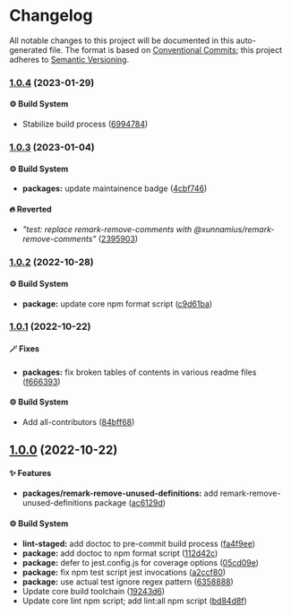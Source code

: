 # Changelog

All notable changes to this project will be documented in this auto-generated
file. The format is based on [Conventional Commits][1]; this project adheres to
[Semantic Versioning][2].

### [1.0.4][3] (2023-01-29)

#### ⚙️ Build System

- Stabilize build process ([6994784][4])

### [1.0.3][5] (2023-01-04)

#### ⚙️ Build System

- **packages:** update maintainence badge ([4cbf746][6])

#### 🔥 Reverted

- _"test: replace remark-remove-comments with
  @xunnamius/remark-remove-comments"_ ([2395903][7])

### [1.0.2][8] (2022-10-28)

#### ⚙️ Build System

- **package:** update core npm format script ([c9d61ba][9])

### [1.0.1][10] (2022-10-22)

#### 🪄 Fixes

- **packages:** fix broken tables of contents in various readme files
  ([f666393][11])

#### ⚙️ Build System

- Add all-contributors ([84bff68][12])

## [1.0.0][13] (2022-10-22)

#### ✨ Features

- **packages/remark-remove-unused-definitions:** add
  remark-remove-unused-definitions package ([ac6129d][14])

#### ⚙️ Build System

- **lint-staged:** add doctoc to pre-commit build process ([fa4f9ee][15])
- **package:** add doctoc to npm format script ([112d42c][16])
- **package:** defer to jest.config.js for coverage options ([05cd09e][17])
- **package:** fix npm test script jest invocations ([a2ccf80][18])
- **package:** use actual test ignore regex pattern ([6358888][19])
- Update core build toolchain ([19243d6][20])
- Update core lint npm script; add lint:all npm script ([bd84d8f][21])

[1]: https://conventionalcommits.org
[2]: https://semver.org
[3]:
  https://github.com/Xunnamius/unified-utils/compare/remark-remove-unused-definitions@1.0.3...remark-remove-unused-definitions@1.0.4
[4]:
  https://github.com/Xunnamius/unified-utils/commit/69947844f42e618f336aeeb9af1d6c9f4ee1e82b
[5]:
  https://github.com/Xunnamius/unified-utils/compare/remark-remove-unused-definitions@1.0.2...remark-remove-unused-definitions@1.0.3
[6]:
  https://github.com/Xunnamius/unified-utils/commit/4cbf746b78c3bb369c3b27228ec582c3a3e47c54
[7]:
  https://github.com/Xunnamius/unified-utils/commit/23959035752e76f19ec4440cd762b4594fdb93bf
[8]:
  https://github.com/Xunnamius/unified-utils/compare/remark-remove-unused-definitions@1.0.1...remark-remove-unused-definitions@1.0.2
[9]:
  https://github.com/Xunnamius/unified-utils/commit/c9d61bacbd52bc76b05abd3426474bf0176c3cd9
[10]:
  https://github.com/Xunnamius/unified-utils/compare/remark-remove-unused-definitions@1.0.0...remark-remove-unused-definitions@1.0.1
[11]:
  https://github.com/Xunnamius/unified-utils/commit/f6663933fe4a7d577956527efe752e18607262ba
[12]:
  https://github.com/Xunnamius/unified-utils/commit/84bff68339c7a742c104c0f2545fe62b28c8b473
[13]:
  https://github.com/Xunnamius/unified-utils/compare/05cd09e0cf13f18fa56f6156516bcf546b1238e6...remark-remove-unused-definitions@1.0.0
[14]:
  https://github.com/Xunnamius/unified-utils/commit/ac6129ddbbc8f2dda3c96047a8e6e8f182d53b8a
[15]:
  https://github.com/Xunnamius/unified-utils/commit/fa4f9ee3f9cd922875cf077f6d8b74105f0ba55e
[16]:
  https://github.com/Xunnamius/unified-utils/commit/112d42c6999f758ff618f4e116eb7cf38c09f77c
[17]:
  https://github.com/Xunnamius/unified-utils/commit/05cd09e0cf13f18fa56f6156516bcf546b1238e6
[18]:
  https://github.com/Xunnamius/unified-utils/commit/a2ccf801276c84e54d3fc1afaad574f78408d86f
[19]:
  https://github.com/Xunnamius/unified-utils/commit/63588887a7377f3ee7488b19c87f1f2bf1faa811
[20]:
  https://github.com/Xunnamius/unified-utils/commit/19243d623ba14cfd629c5e4632e6a75de508592b
[21]:
  https://github.com/Xunnamius/unified-utils/commit/bd84d8fc1fb5c4d1828a16a47214a6730f34899a
